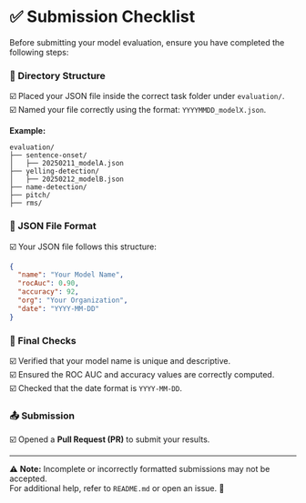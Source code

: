 # ✅ Submission Checklist

Before submitting your model evaluation, ensure you have completed the following 
steps:

### 📁 Directory Structure  
☑️ Placed your JSON file inside the correct task folder under `evaluation/`.  
☑️ Named your file correctly using the format: `YYYYMMDD_modelX.json`.  

**Example:**
```
evaluation/
├── sentence-onset/
│   ├── 20250211_modelA.json
├── yelling-detection/
│   ├── 20250212_modelB.json
├── name-detection/
├── pitch/
├── rms/
```

### 📜 JSON File Format  
☑️ Your JSON file follows this structure:

```json
{
  "name": "Your Model Name",
  "rocAuc": 0.90,
  "accuracy": 92,
  "org": "Your Organization",
  "date": "YYYY-MM-DD"
}
```

### 🔄 Final Checks  
☑️ Verified that your model name is unique and descriptive.  
☑️ Ensured the ROC AUC and accuracy values are correctly computed.  
☑️ Checked that the date format is `YYYY-MM-DD`.  

### 📤 Submission  
☑️ Opened a **Pull Request (PR)** to submit your results.  

---

⚠️ **Note:** Incomplete or incorrectly formatted submissions may not be accepted.  
For additional help, refer to `README.md` or open an issue. 🚀


